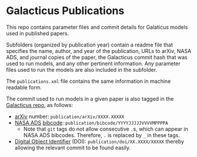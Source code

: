 # Galacticus Publications

This repo contains parameter files and commit details for Galaticus models used in published papers. 

Subfolders (organized by publication year) contain a readme file that specifies the name, author, and year of the publication, URLs to arXiv, NASA ADS, and journal copies of the paper, the Galacticus commit hash that was used to run models, and any other pertinent information. Any parameter files used to run the models are also included in the subfolder.

The `publications.xml` file contains the same information in machine readable form.

The commit used to run models in a given paper is also tagged in the [Galacticus repo](https://github.com/galacticusorg/galacticus), as follows:
* [arXiv](https://arxiv.org/) number: `publication/arXiv/XXXX.XXXXX`
* [NASA ADS](https://ui.adsabs.harvard.edu/) [bibcode](https://ui.adsabs.harvard.edu/help/actions/bibcode): `publication/bibcode/YYYYJJJJJVVVVMPPPPA`
  * Note that `git` tags do not allow consecutive `.`s, which can appear in NASA ADS bibcodes. Therefore, `.` is replaced by `_` in these tags.
* [Digital Object Identifier](https://www.doi.org/) (DOI): `publication/doi/XX.XXXX/XXXXX`
thereby allowing the relevant commit to be found easily.
